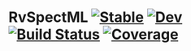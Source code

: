 # RvSpectML [![Stable](https://img.shields.io/badge/docs-stable-blue.svg)](https://eford.github.io/RvSpectML.jl/stable) [![Dev](https://img.shields.io/badge/docs-dev-blue.svg)](https://eford.github.io/RvSpectML.jl/dev) [![Build Status](https://github.com/eford/RvSpectML.jl/workflows/CI/badge.svg)](https://github.com/eford/RvSpectML.jl/actions) [![Coverage](https://codecov.io/gh/eford/RvSpectML.jl/branch/master/graph/badge.svg)](https://codecov.io/gh/eford/RvSpectML.jl)
